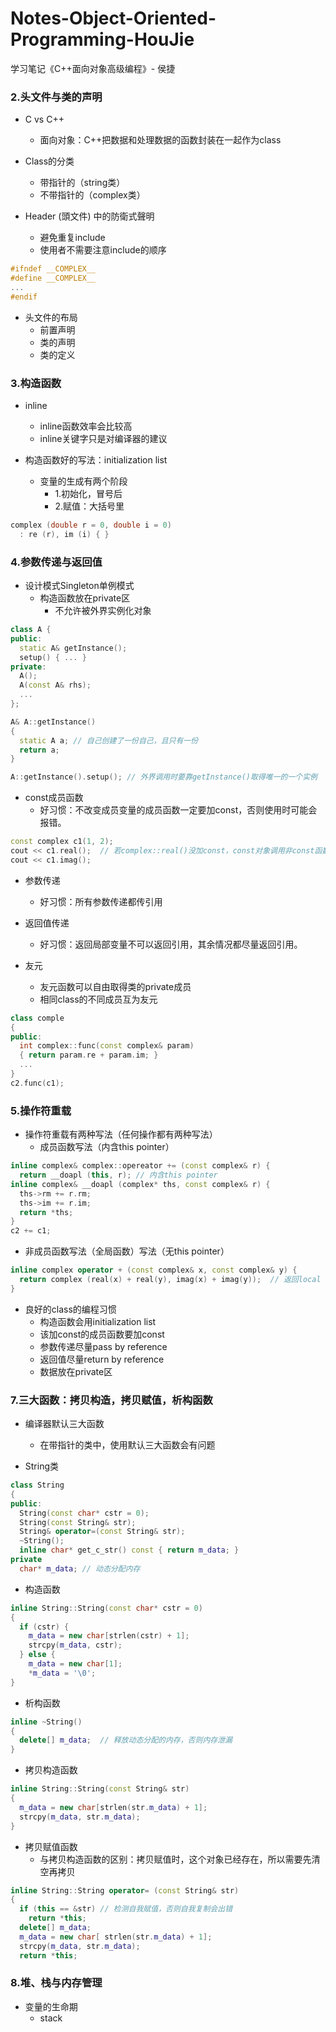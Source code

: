 # Notes-Object-Oriented-Programming-HouJie
学习笔记《C++面向对象高级编程》- 侯捷

### 2.头文件与类的声明

- C vs C++
  - 面向对象：C++把数据和处理数据的函数封装在一起作为class

- Class的分类
  - 带指针的（string类）
  - 不带指针的（complex类）

- Header (頭文件) 中的防衛式聲明
  - 避免重复include
  - 使用者不需要注意include的顺序
```cpp
#ifndef __COMPLEX__
#define __COMPLEX__
...
#endif
```

- 头文件的布局
  - 前置声明
  - 类的声明
  - 类的定义

### 3.构造函数

- inline
  - inline函数效率会比较高
  - inline关键字只是对编译器的建议

- 构造函数好的写法：initialization list
  - 变量的生成有两个阶段
    - 1.初始化，冒号后
    - 2.赋值：大括号里
```cpp
complex (double r = 0, double i = 0)
  : re (r), im (i) { }
```

### 4.参数传递与返回值

- 设计模式Singleton单例模式
  - 构造函数放在private区
    - 不允许被外界实例化对象
```cpp
class A {
public:
  static A& getInstance();
  setup() { ... }
private:
  A();
  A(const A& rhs);
  ...
};

A& A::getInstance()
{
  static A a; // 自己创建了一份自己，且只有一份
  return a;
}

A::getInstance().setup(); // 外界调用时要靠getInstance()取得唯一的一个实例
```

- const成员函数
  - 好习惯：不改变成员变量的成员函数一定要加const，否则使用时可能会报错。
```cpp
const complex c1(1, 2);
cout << c1.real();  // 若complex::real()没加const，const对象调用非const函数，会报错
cout << c1.imag();
```

- 参数传递
  - 好习惯：所有参数传递都传引用

- 返回值传递
  - 好习惯：返回局部变量不可以返回引用，其余情况都尽量返回引用。


- 友元
  - 友元函数可以自由取得类的private成员
  - 相同class的不同成员互为友元
```cpp
class comple
{
public:
  int complex::func(const complex& param)
  { return param.re + param.im; }
  ...
}
c2.func(c1); 
```

### 5.操作符重载

- 操作符重载有两种写法（任何操作都有两种写法）
  - 成员函数写法（内含this pointer）
```cpp
inline complex& complex::opereator += (const complex& r) {
  return __doapl (this, r); // 内含this pointer
inline complex& __doapl (complex* ths, const complex& r) {
  ths->rm += r.rm;
  ths->im += r.im;
  return *ths;
}
c2 += c1;
```
  - 非成员函数写法（全局函数）写法（无this pointer）
```cpp
inline complex operator + (const complex& x, const complex& y) {
  return complex (real(x) + real(y), imag(x) + imag(y));  // 返回local object，不能return by reference
}
```

- 良好的class的编程习惯
  - 构造函数会用initialization list
  - 该加const的成员函数要加const
  - 参数传递尽量pass by reference
  - 返回值尽量return by reference
  - 数据放在private区

### 7.三大函数：拷贝构造，拷贝赋值，析构函数

- 编译器默认三大函数
  - 在带指针的类中，使用默认三大函数会有问题
  
- String类
```cpp
class String
{
public:
  String(const char* cstr = 0);
  String(const String& str);
  String& operator=(const String& str);
  ~String();
  inline char* get_c_str() const { return m_data; }
private
  char* m_data; // 动态分配内存
```

- 构造函数
```cpp
inline String::String(const char* cstr = 0)
{
  if (cstr) {
    m_data = new char[strlen(cstr) + 1];
    strcpy(m_data, cstr);
  } else {
    m_data = new char[1];
    *m_data = '\0';
}
```

- 析构函数
```cpp
inline ~String()
{
  delete[] m_data;  // 释放动态分配的内存，否则内存泄漏
}
```

- 拷贝构造函数
```cpp
inline String::String(const String& str)
{
  m_data = new char[strlen(str.m_data) + 1];
  strcpy(m_data, str.m_data);
}
```
  
- 拷贝赋值函数
  - 与拷贝构造函数的区别：拷贝赋值时，这个对象已经存在，所以需要先清空再拷贝
```cpp
inline String::String operator= (const String& str)
{
  if (this == &str) // 检测自我赋值，否则自我复制会出错
    return *this; 
  delete[] m_data;
  m_data = new char[ strlen(str.m_data) + 1];
  strcpy(m_data, str.m_data);
  return *this;
```

### 8.堆、栈与内存管理

- 变量的生命期
  - stack
```qi 
